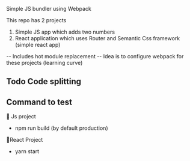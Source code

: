 Simple JS bundler using Webpack

This repo has 2 projects
1) Simple JS app which adds two numbers 
2) React application which uses Router and Semantic Css framework (simple react app)
  
-- Includes hot module replacement
-- Idea is to configure webpack for these projects (learning curve)
 
 ## Todo Code splitting
 
 ## Command to test
 🍄 Js project
 - npm run build (by default production)

🥝React Project
 - yarn start
